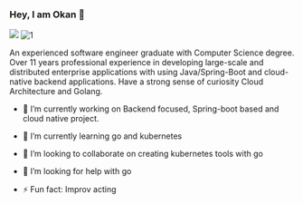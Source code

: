 ### Hey, I am Okan 👋

![](https://komarev.com/ghpvc/?username=okancetin)
![1](https://github-readme-stats.vercel.app/api/top-langs/?username=okancetin&theme=blue-green)


An experienced software engineer graduate with Computer Science degree. Over 11 years professional experience in developing large-scale and distributed enterprise applications with using Java/Spring-Boot and cloud-native backend applications. Have a strong sense of curiosity Cloud Architecture and Golang.

- 🔭 I’m currently working on Backend focused, Spring-boot based and cloud native project.


- 🌱 I’m currently learning go and kubernetes
- 👯 I’m looking to collaborate on creating kubernetes tools with go
- 🤔 I’m looking for help with go
- ⚡ Fun fact: Improv acting
